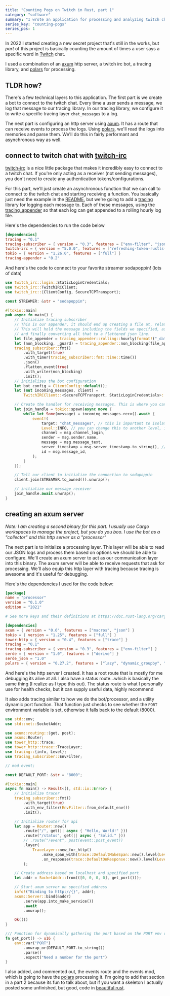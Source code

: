 ```yaml
---
title: "Counting Pogs on Twitch in Rust, part 1"
category: "software"
summary: "I wrote an application for processing and analyzing twitch chat to enable custom near real-time interactions"
series_key: "counting-pogs"
series_pos: 1
---
```


In 2022 I started creating a new secret project that's still in the works, but _part_ of this project is basically
counting the amount of times a user says a specific word in [Twitch][twitch] chat.

I used a combination of an [axum][axum] http server, a twitch irc bot, a tracing library, and [polars][polars] for
processing.

## TLDR how?

There's a few technical layers to this application. The first part is we create a bot to connect to the twitch chat.
Every time a user sends a message, we log that message to our tracing library. In our tracing library, we configure it
to write a specific tracing layer `chat_messages` to a log.

The next part is configuring an http server using [axum][axum]. It has a route that can receive events to process the
logs. Using [polars][polars], we'll read the logs into memories and parse them. We'll do this in fairly performant and
asynchronous way as well.

## connect to twitch chat with [twitch-irc][twitch-irc]

[twitch-irc][twitch-irc] is a nice little package that makes it incredibly easy to connect to a twitch chat. If you're
only acting as a receiver (not sending messages), you don't need to create any authentication tokens/configurations.

For this part, we'll just create an asynchronous function that we can call to connect to the twitch chat and starting
receiving a function. You basically just need the example in the [README][twitch-irc], but we're going to add
a [tracing][tracing] library for logging each message to. Each of these messages, using
the [tracing_appender][tracing_appender] so that each log can get appended to a rolling hourly log file.

Here's the dependencies to run the code below

```toml
[dependencies]
tracing = "0.1"
tracing-subscriber = { version = "0.3", features = ["env-filter", "json", "time"] }
twitch-irc = { version = "5.0.0", features = ["refreshing-token-rustls-native-roots"] }
tokio = { version = "1.26.0", features = ["full"] }
tracing-appender = "0.2"
```

And here's the code to connect to your favorite streamer sodapoppin! (lots of data)

```rust
use twitch_irc::login::StaticLoginCredentials;
use twitch_irc::TwitchIRCClient;
use twitch_irc::{ClientConfig, SecureTCPTransport};

const STREAMER: &str = "sodapoppin";

#[tokio::main]
pub async fn main() {
    // Initialize tracing subscriber
    // This is our appender, it should end up creating a file at, relative to the cwd, `_data/messages/sodapoppin/chat_messages-{timestamp}`.
    // This will hold the message including the fields we specified, as well as a timer to check performance, a target to validate tracing channel,
    // and finally converting all that to a flattened json line.
    let file_appender = tracing_appender::rolling::hourly(format!("_data/messages/{}", STREAMER), "chat_messages");
    let (non_blocking, _guard) = tracing_appender::non_blocking(file_appender);
    tracing_subscriber::fmt()
        .with_target(true)
        .with_timer(tracing_subscriber::fmt::time::time())
        .json()
        .flatten_event(true)
        .with_writer(non_blocking)
        .init();
    // initializes the bot configuration
    let bot_config = ClientConfig::default();
    let (mut incoming_messages, client) =
        TwitchIRCClient::<SecureTCPTransport, StaticLoginCredentials>::new(bot_config);

    // Create the handler for receiving messages. This is where you can configure what to do with a message
    let join_handle = tokio::spawn(async move {
        while let Some(message) = incoming_messages.recv().await {
            event!(
                target: "chat_messages", // this is important to isolate messages in our log
                Level::INFO, // you can change this to another level, its fairly arbitrary for this use case
                channel = msg.channel_login,
                sender = msg.sender.name,
                message = msg.message_text,
                server_timestamp = msg.server_timestamp.to_string(), // It's useful to track this to track time between message posting and processing
                id = msg.message_id,
            );
        }
    });

    // Tell our client to initialize the connection to sodapoppin
    client.join(STREAMER.to_owned()).unwrap();

    // initialize our message receiver
    join_handle.await.unwrap();
}
```

## creating an axum server

_Note: I am creating a second binary for this part. I usually use Cargo workspaces to manage the project, but you do you
boo. I use the bot as a "collector" and this http server as a "processor"_

The next part is to initialize a processing layer. This layer will be able to read our JSON logs and process them based
on options we should be able to configure.
We'll create an axum server to act as our communication layer into this binary. The axum server will be able to receive
requests that ask for processing. We'll also equip this http layer with tracing because tracing is awesome and it's
useful for debugging.

Here's the dependencies I used for the code below:

```toml
[package]
name = "processor"
version = "0.1.0"
edition = "2021"

# See more keys and their definitions at https://doc.rust-lang.org/cargo/reference/manifest.html

[dependencies]
axum = { version = "0.6", features = ["macros", "json"] }
tokio = { version = "1.25", features = ["full"] }
tower-http = { version = "0.4", features = ["trace"] }
tracing = "0.1"
tracing-subscriber = { version = "0.3", features = ["env-filter"] }
serde = { version = "1.0", features = ["derive"] }
serde_json = "1.0"
polars = { version = "0.27.2", features = ["lazy", "dynamic_groupby", "json", "strings", "dtype-date"] }
```

And here's the http server I created. It has a root route that is mostly for me debugging its alive at all. I also have
a status route...which is basically the same thing (I realize as I type this out). The status route is what I personally
use for health checks, but it can supply useful data, highly recommend

It also adds tracing similar to how we do the bot/processor, and a utility dynamic port function. That function just
checks to see whether the `PORT` environment variable is set, otherwise it falls back to the default (8000).

```rust
use std::env;
use std::net::SocketAddr;

use axum::routing::{get, post};
use axum::Router;
use tower_http::trace;
use tower_http::trace::TraceLayer;
use tracing::{info, Level};
use tracing_subscriber::EnvFilter;

// mod event;

const DEFAULT_PORT: &str = "8000";

#[tokio::main]
async fn main() -> Result<(), std::io::Error> {
    // Initialize tracer
    tracing_subscriber::fmt()
        .with_target(true)
        .with_env_filter(EnvFilter::from_default_env())
        .init();

    // Initialize router for api
    let app = Router::new()
        .route("/", get(|| async { "Hello, World!" }))
        .route("/status", get(|| async { "Solid." }))
        // .route("/event", post(event::post_event))
        .layer(
            TraceLayer::new_for_http()
                .make_span_with(trace::DefaultMakeSpan::new().level(Level::INFO))
                .on_response(trace::DefaultOnResponse::new().level(Level::INFO)),
        );

    // Create address based on localhost and specified port
    let addr = SocketAddr::from(([0, 0, 0, 0], get_port()));

    // Start axum server on specified address
    info!("Binding to http://{}", addr);
    axum::Server::bind(&addr)
        .serve(app.into_make_service())
        .await
        .unwrap();

    Ok(())
}

/// Function for dynamically gathering the port based on the PORT env variable or falling back to the DEFAULT_PORT
fn get_port() -> u16 {
    env::var("PORT")
        .unwrap_or(DEFAULT_PORT.to_string())
        .parse()
        .expect("Need a number for the port")
}
```

I also added, and commented out, the events route and the events mod, which is going to have the [polars][polars]
processing it. I'm going to add that section in a part 2 because its fun to talk about, but if you want a skeleton I
actually posted some unfinished, but good, code in [beautiful rust][beautiful rust].

[axum]:https://github.com/tokio-rs/axum

[polars]:https://pola.rs

[twitch]:https://twitch.rs

[twitch-irc]:https://crates.io/

[join-all-docs]:https://docs.rs/futures/latest/futures/future/fn.join_all.html

[tracing]:https://docs.rs/tracing/latest/tracing

[tracing_appender]:https://docs.rs/tracing-appender/latest/tracing_appender/index.html

[beautiful rust]:https://sneakycrow.dev/blog/2023-03-16-beautiful-rust
